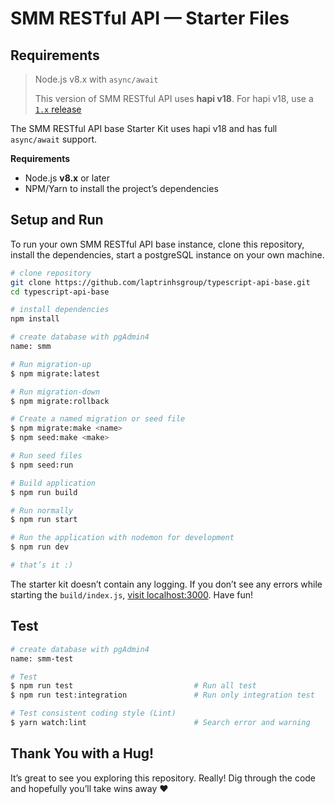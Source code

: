 # SMM RESTful API — Starter Files

## Requirements

> Node.js v8.x with `async/await`
>
> This version of SMM RESTful API uses **hapi v18**. For hapi v18, use a [`1.x` release](https://github.com/duongvietminhtri/smm-api/issues)

The SMM RESTful API base Starter Kit uses hapi v18 and has full `async/await` support.

**Requirements**

- Node.js **v8.x** or later
- NPM/Yarn to install the project’s dependencies

## Setup and Run

To run your own SMM RESTful API base instance, clone this repository, install the dependencies, start a postgreSQL instance on your own machine.

```bash
# clone repository
git clone https://github.com/laptrinhsgroup/typescript-api-base.git
cd typescript-api-base

# install dependencies
npm install

# create database with pgAdmin4
name: smm

# Run migration-up
$ npm migrate:latest

# Run migration-down
$ npm migrate:rollback

# Create a named migration or seed file
$ npm migrate:make <name>
$ npm seed:make <make>

# Run seed files
$ npm seed:run

# Build application
$ npm run build

# Run normally
$ npm run start

# Run the application with nodemon for development
$ npm run dev

# that’s it :)
```

The starter kit doesn’t contain any logging. If you don’t see any errors while starting the `build/index.js`,
[visit localhost:3000](http://localhost:3000). Have fun!

## Test

```bash
# create database with pgAdmin4
name: smm-test

# Test
$ npm run test                           # Run all test
$ npm run test:integration               # Run only integration test

# Test consistent coding style (Lint)
$ yarn watch:lint                        # Search error and warning
```

## Thank You with a Hug!

It’s great to see you exploring this repository. Really! Dig through the code and hopefully you’ll take wins away ❤️
